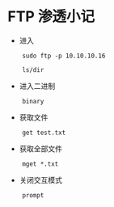 # FTP 渗透小记

- 进入

```
    sudo ftp -p 10.10.10.16

    ls/dir
```

- 进入二进制

```
    binary
```

-  获取文件

```
    get test.txt
```

- 获取全部文件

```
	mget *.txt
```

- 关闭交互模式

```
	prompt
```